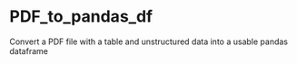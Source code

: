 # PDF_to_pandas_df
Convert a PDF file with a table and unstructured data into a usable pandas dataframe
